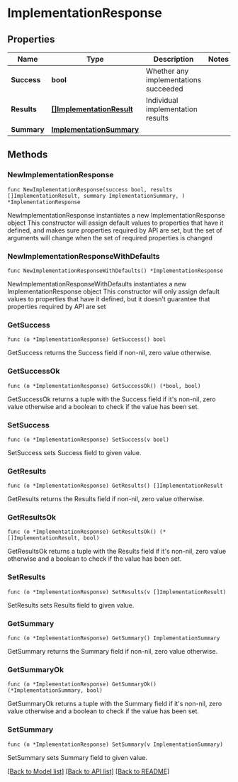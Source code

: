 # ImplementationResponse

## Properties

Name | Type | Description | Notes
------------ | ------------- | ------------- | -------------
**Success** | **bool** | Whether any implementations succeeded | 
**Results** | [**[]ImplementationResult**](ImplementationResult.md) | Individual implementation results | 
**Summary** | [**ImplementationSummary**](ImplementationSummary.md) |  | 

## Methods

### NewImplementationResponse

`func NewImplementationResponse(success bool, results []ImplementationResult, summary ImplementationSummary, ) *ImplementationResponse`

NewImplementationResponse instantiates a new ImplementationResponse object
This constructor will assign default values to properties that have it defined,
and makes sure properties required by API are set, but the set of arguments
will change when the set of required properties is changed

### NewImplementationResponseWithDefaults

`func NewImplementationResponseWithDefaults() *ImplementationResponse`

NewImplementationResponseWithDefaults instantiates a new ImplementationResponse object
This constructor will only assign default values to properties that have it defined,
but it doesn't guarantee that properties required by API are set

### GetSuccess

`func (o *ImplementationResponse) GetSuccess() bool`

GetSuccess returns the Success field if non-nil, zero value otherwise.

### GetSuccessOk

`func (o *ImplementationResponse) GetSuccessOk() (*bool, bool)`

GetSuccessOk returns a tuple with the Success field if it's non-nil, zero value otherwise
and a boolean to check if the value has been set.

### SetSuccess

`func (o *ImplementationResponse) SetSuccess(v bool)`

SetSuccess sets Success field to given value.


### GetResults

`func (o *ImplementationResponse) GetResults() []ImplementationResult`

GetResults returns the Results field if non-nil, zero value otherwise.

### GetResultsOk

`func (o *ImplementationResponse) GetResultsOk() (*[]ImplementationResult, bool)`

GetResultsOk returns a tuple with the Results field if it's non-nil, zero value otherwise
and a boolean to check if the value has been set.

### SetResults

`func (o *ImplementationResponse) SetResults(v []ImplementationResult)`

SetResults sets Results field to given value.


### GetSummary

`func (o *ImplementationResponse) GetSummary() ImplementationSummary`

GetSummary returns the Summary field if non-nil, zero value otherwise.

### GetSummaryOk

`func (o *ImplementationResponse) GetSummaryOk() (*ImplementationSummary, bool)`

GetSummaryOk returns a tuple with the Summary field if it's non-nil, zero value otherwise
and a boolean to check if the value has been set.

### SetSummary

`func (o *ImplementationResponse) SetSummary(v ImplementationSummary)`

SetSummary sets Summary field to given value.



[[Back to Model list]](../README.md#documentation-for-models) [[Back to API list]](../README.md#documentation-for-api-endpoints) [[Back to README]](../README.md)


